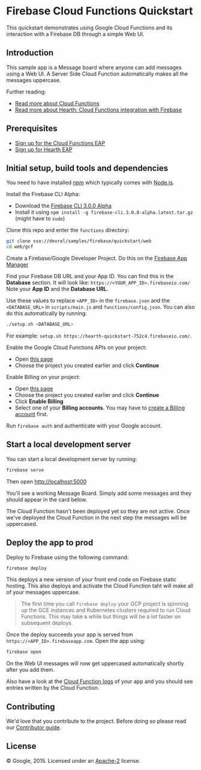 # Firebase Cloud Functions Quickstart

This quickstart demonstrates using Google Cloud Functions and its interaction with a Firebase DB through a simple Web UI.

## Introduction

This sample app is a Message board where anyone can add messages using a Web UI.
A Server Side Cloud Function automatically makes all the messages uppercase.

Further reading:

 - [Read more about Cloud Functions](https://sites.google.com/a/google.com/apheleia/)
 - [Read more about Hearth: Cloud Functions integration with Firebase](https://sites.google.com/a/google.com/hearth/home)


## Prerequisites

 - [Sign up for the Cloud Functions EAP](http://goto.google.com/apheleia-alpha-signup-internal)
 - [Sign up for Hearth EAP](http://goto.google.com/hearth-alpha-signup)


## Initial setup, build tools and dependencies

You need to have installed [npm](https://www.npmjs.com/) which typically comes with [Node.js](https://nodejs.org).

Install the Firebase CLI Alpha:

 - Download the [Firebase CLI 3.0.0 Alpha](https://developers.google.com/firebase/downloads/firebase-cli.3.0.0-alpha.latest.tar.gz)
 - Install it using `npm install -g firebase-cli.3.0.0-alpha.latest.tar.gz` (might have to `sudo`)

Clone this repo and enter the `functions` directory:

```bash
git clone sso://devrel/samples/firebase/quickstart/web
cd web/gcf
```

Create a Firebase/Google Developer Project. Do this on the [Firebase App Manager](http://go/appmanager-staging)

Find your Firebase DB URL and your App ID. You can find this in the **Database** section. It will look like:
`https://<YOUR_APP_ID>.firebaseio.com/` Note your **App ID** and the **Database URL**.

Use these values to replace `<APP_ID>` in the `firebase.json` and the `<DATABASE_URL>` in `scripts/main.js` and `functions/config.json`.
You can also do this automatically by running:

```bash
./setup.sh <DATABASE_URL>
```

For example: `setup.sh https://hearth-quickstart-752c4.firebaseio.com/`.

Enable the Google Cloud Functions APIs on your project:

 - Open [this page](https://console.developers.google.com/flows/enableapi?apiid=cloudfunctions,container,compute_component,storage_component,pubsub,logging)
 - Choose the project you created earlier and click **Continue**

Enable Billing on your project:

 - Open [this page](https://console.developers.google.com/project/_/settings)
 - Choose the project you created earlier and click **Continue**
 - Click **Enable Billing**
 - Select one of your **Billing accounts**. You may have to [create a Billing account](https://pantheon.corp.google.com/billing/create) first.

Run `firebase auth` and authenticate with your Google account.


## Start a local development server

You can start a local development server by running:

```bash
firebase serve
```

Then open [http://localhost:5000](http://localhost:5000)

You'll see a working Message Board. Simply add some messages and they should appear in the card below.

The Cloud Function hasn't been deployed yet so they are not active. Once we've deployed the Cloud Function in the next step the messages will be uppercased.


## Deploy the app to prod

Deploy to Firebase using the following command:

```bash
firebase deploy
```

This deploys a new version of your front end code on Firebase static hosting.
This also deploys and activate the Cloud Function taht will make all of your messages uppercase.

> The first time you call `firebase deploy` your GCP project is spinning up the GCE instances and Kubernetes clusters required to run Cloud Functions. This may take a while but things will be a lot faster on subsequent deploys.

Once the deploy succeeds your app is served from `https://<APP_ID>.firebaseapp.com`. Open the app using:

```bash
firebase open
```

On the Web UI messages will now get uppercased automatically shortly after you add them.

Also have a look at the [Cloud Function logs](https://console.developers.google.com/project/_/logs?service=compute.googleapis.com&key1&key2&logName&minLogLevel=0&expandAll=false&advancedFilter=metadata.serviceName%3D"compute.googleapis.com"%20log:"_default_worker") of your app and you should see entries written by the Cloud Function.


## Contributing

We'd love that you contribute to the project. Before doing so please read our [Contributor guide](../CONTRIBUTING.md).


## License

© Google, 2015. Licensed under an [Apache-2](../LICENSE) license.
